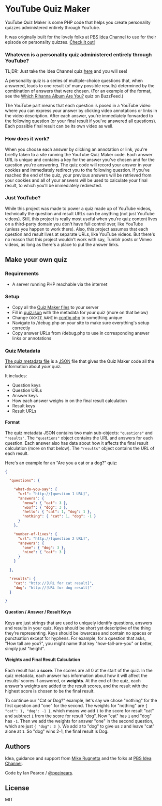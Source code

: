 YouTube Quiz Maker
==================

YouTube Quiz Maker is some PHP code that helps you create personality quizzes administered entirely through YouTube.

It was originally built for the lovely folks at [PBS Idea Channel](https://www.youtube.com/user/pbsideachannel) to use for their episode on personality quizzes. [Check it out!](https://www.youtube.com/watch?v=rI4kdTFTZfc)

### Whateven is a personality quiz administered entirely through YouTube?

TL;DR: Just take the Idea Channel quiz [here](https://www.youtube.com/watch?v=rI4kdTFTZfc) and you will see!

A personality quiz is a series of multiple-choice questions that, when answered, leads to one result (of many possible results) determined by the combination of answers that were chosen. (For an example of the format, see the [Which Rihanna Album Are You?](http://www.buzzfeed.com/kelleydunlap/which-rihanna-album-are-you) quiz on BuzzFeed.)

The YouTube part means that each question is posed in a YouTube video where you can express your answer by clicking video annotations or links in the video description. After each answer, you're immediately forwarded to the following question (or your final result if you've answered all questions). Each possible final result can be its own video as well.

### How does it work?

When you choose each answer by clicking an annotation or link, you're briefly taken to a site running the YouTube Quiz Maker code. Each answer URL is unique and contains a key for the answer you've chosen and for the question you're answering. The quiz code will record your answer in your cookies and immediately redirect you to the following question. If you've reached the end of the quiz, your previous answers will be retrieved from your cookies and all of your answers will be used to calculate your final result, to which you'll be immediately redirected.

### Just YouTube?

While this project was made to power a quiz made up of YouTube videos, technically the question and result URLs can be anything (not just YouTube videos). Still, this project is really most useful when you're quiz content lives on a third-party domain you don't have full control over, like YouTube (unless you happen to work there). Also, this project assumes that each question and result lives at separate URLs, like YouTube videos. But there's no reason that this project wouldn't work with say, Tumblr posts or Vimeo videos, as long as there's a place to put the answer links.

## Make your own quiz

### Requirements

 - A server running PHP reachable via the internet

### Setup

 - Copy all the [Quiz Maker files](https://github.com/peeinears/youtube-quiz-maker/blob/master/src) to your server
 - Fill in [quiz.json](https://github.com/peeinears/youtube-quiz-maker/blob/master/src/quiz.json) with the metadata for your quiz (more on that below)
 - Change `COOKIE_NAME` in [config.php](https://github.com/peeinears/youtube-quiz-maker/blob/master/src/config.php) to something unique
 - Navigate to /debug.php on your site to make sure everything's setup correctly
 - Copy answer URLs from /debug.php to use in corresponding answer links or annotations

### Quiz Metadata

[The quiz metadata file](https://github.com/peeinears/youtube-quiz-maker/blob/master/src/quiz.json) is a [JSON](http://www.json.org/) file that gives the Quiz Maker code all the information about _your_ quiz.

It includes:

 - Question keys
 - Question URLs
 - Answer keys
 - How each answer weighs in on the final result calculation
 - Result keys
 - Result URLs

#### Format

The quiz metadata JSON contains two main sub-objects: `"questions"` and `"results"`. The `"questions"` object contains the URL and answers for each question. Each answer also has data about how it affects the final result calculation (more on that below). The `"results"` object contains the URL of each result.

Here's an example for an "Are you a cat or a dog?" quiz:

```json
{

  "questions": {

    "what-do-you-say": {
      "url": "http://[question 1 URL]",
      "answers": {
        "meow": { "cat": 3 },
        "woof": { "dog": 3 },
        "hello": { "cat": 1, "dog": 1 },
        "nothing": { "cat": 1, "dog": -1 }
      }
    },

    "number-of-lives": {
      "url": "http://[question 2 URL]",
      "answers": {
        "one": { "dog": 3 },
        "nine": { "cat": 3 }
      }
    }

  },

  "results": {
    "cat": "http://[URL for cat result]",
    "dog": "http://[URL for dog result]"
  }

}
```

#### Question / Answer / Result Keys

Keys are just strings that are used to uniquely identify questions, answers and results in your quiz. Keys should be short yet descriptive of the thing they're representing. Keys should be lowercase and contain no spaces or punctuation except for hyphens. For example, for a question that asks, "How tall are you?", you might name that key "how-tall-are-you" or better, simply just "height".

#### Weights and Final Result Calculation

Each result has a __score__. The scores are all 0 at the start of the quiz. In the quiz metadata, each answer has information about how it will affect the results' scores if answered, or __weights__. At the end of the quiz, each answer's weights are added to the result scores, and the result with the highest score is chosen to be the final result.

To continue our "Cat or Dog?" example, let's say we chose "nothing" for the first question and "one" for the second. The weights for "nothing" are `{ "cat": 1, "dog": -1 }`, which means we add `1` to the score for result "cat" and subtract `1` from the score for result "dog". Now "cat" has `1` and "dog" has `-1`.  Then we add the weights for answer "one" in the second question, which are just `{ "dog": 3 }`. We add `3` to "dog" to give us `2` and leave "cat" alone at `1`. So "dog" wins 2-1, the final result is Dog.

## Authors

Idea, guidance and support from [Mike Rugnetta](https://twitter.com/mikerugnetta) and the folks at [PBS Idea Channel](https://www.youtube.com/user/pbsideachannel).

Code by Ian Pearce / [@peeinears](https://github.com/peeinears).

## License

MIT
